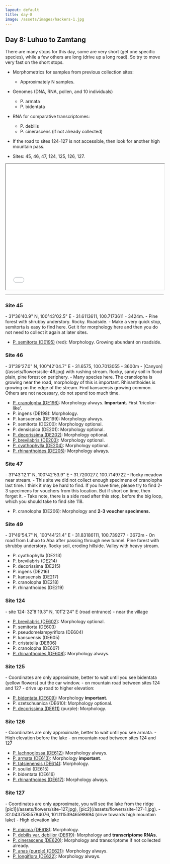 ```yaml
---
layout: default
title: day-8
image: /assets/images/hackers-1.jpg
---
```




## Day 8: Luhuo to Zamtang
There are many stops for this day, some are very short (get one specific
species), while a few others are long (drive up a long road). So try to 
move very fast on the short stops.


- Morphometrics for samples from previous collection sites:
	- Approximately N samples.

- Genomes (DNA, RNA, pollen, and 10 individuals)
	- P. armata
	- P. bidentata

- RNA for comparative transcriptomes:
	- P. debilis
	- P. cinerascens (if not already collected)

- If the road to sites 124-127 is not accessible, then look for another
high mountain pass.

- Sites: 45, 46, 47, 124, 125, 126, 127.


<iframe src="../assets/maps/day8.html" height='400px' width="100%" title="Iframe Example"></iframe> 


--------------------------


<h3 class="mt-5"> Site 45 </h3>
- 31°36'40.9" N, 100°43'02.5" E
- 31.6113611, 100.7173611
- 3424m.
- Pine forest with shrubby understory. Rocky. Roadside.
- Make a very quick stop, semitorta is easy to find here. Get it for
morphology here and then you do not need to collect it again at later sites.

- [P. semitorta (DE195)](/assets/flowers/DE195-semitorta.jpg) (red): 
Morphology. Growing abundant on roadside.


<h3 class="mt-5"> Site 46 </h3>
- 31°39'27.0" N,	100°42'04.7" E
- 31.6575, 100.7013055
- 3600m
- [Canyon](/assets/flowers/site-46.jpg) with rushing stream. Rocky, sandy soil in flood plain, pine forest on periphery.
- Many species here. The cranolopha is growing near the road, morphology
of this is important. Rhinanthoides is growing on the edge of the stream. Find
kansuensis growing common. Others are not necessary, do not spend too much time.

- [P. cranolopha (DE196)](/assets/flowers/DE196-cranolopha.jpg): Morphology always. <b>Important.</b> First 'tricolor-like'. 
- P. ingens (DE198): Morphology.
- P. kansuensis (DE199): Morphology always.
- P. semitorta (DE200): Morphology optional.
- P. densispica (DE201): Morphology optional.
- [P. decorissima (DE202)](/assets/flowers/DE202-decorissima.jpg): Morphology optional.
- [P. brevilabris (DE203)](/assets/flowers/DE203-brevilabris.jpg): Morphology optional.
- [P. cyathophylla (DE204)](/assets/flowers/DE204-cyathophylla.jpg): Morphology optional.
- [P. rhinanthoides (DE205)](/assets/flowers/DE205-rhinanthoides.jpg): Morphology always.



<h3 class="mt-5"> Site 47 </h3>
- 31°43'12.1" N, 100°42'53.9" E
- 31.7200277, 100.7149722
- Rocky meadow near stream.
- This site we did not collect enough specimens of cranolopha last time. I 
think it may be hard to find. If you have time, please try to find 
2-3 specimens for vouchers from this location. But if short on time,
then forget it.
- Take note, there is a side road after this stop, before the big loop,
which you should take to find site 118.

- P. cranolopha (DE206): Morphology and <b>2-3 voucher specimens.</b>



<h3 class="mt-5"> Site 49</h3>
- 31°49'54.7" N, 100°44'21.4" E	
- 31.83186111, 100.739277
- 3672m	
- On road from Luhuo to Aba after passing through new tunnel.
Pine forest with shrubby understory. Rocky soil, eroding hillside. 
Valley with heavy stream.

- P. cyathophylla (DE213)
- P. brevilabris (DE214)
- P. decorissima (DE215)
- P. ingens (DE216)
- P. kansuensis (DE217)
- P. cranolopha (DE218)
- P. rhinanthoides (DE219)



<h3 class="mt-5"> Site 124</h3>
- site 124: 32˚8'19.3" N, 101˚2'24" E  (road entrance)
- near the village  

- [P. brevilabris (DE602)](/assets/flowers/DE602-brevilabris.jpg): Morphology optional.
- P. semitorta (DE603)
- P. pseudomelampyriflora (DE604)
- P. kansuensis (DE605)
- P. cristatella (DE606)
- P. cranolopha (DE607)
- [P. rhinanthoides (DE608)](/assets/flowers/DE608-rhinanthoides.jpg): Morphology always.


<h3 class="mt-5"> Site 125 </h3>
- Coordinates are only approximate, better to wait until you see
bidentata (yellow flowers) out the car window.
- on mountain road between sites 124 and 127
- drive up road to higher elevation:  

- [P. bidentata (DE609)](/assets/flowers/DE609-bidentata.jpg): Morphology <b>important.</b>
- P. szetschuanica (DE610): Morphology optional.
- [P. decorissima (DE611)](/assets/flowers/DE611-decorissima.jpg) (purple): Morphology.


<h3 class="mt-5"> Site 126 </h3>
- Coordinates are only approximate, better to wait until you see armata.
- High elevation before the lake  
- on mountain road between sites 124 and 127

- [P. lachnoglossa (DE612)](/assets/flowers/DE612-lachnoglossa.jpg): Morphology always.
- [P. armata (DE613)](/assets/flowers/DE611-armata.jpg): Morphology <b>important</b>.
- [P. tatsienensis (DE614)](/assets/flowers/DE614-tatsienensis.jpg): Morphology.
- P. souliei (DE615)
- P. bidentata (DE616)
- [P. rhinanthoides (DE617)](/assets/flowers/DE617-rhinanthoides.jpg): Morphology always.


<h3 class="mt-5"> Site 127 </h3>
- Coordinates are only approximate, you will see the lake from the ridge
[pic1](/assets/flowers/site-127.jpg), [pic2](/assets/flowers/site-127-1.jpg).
- 32.04375855784076, 101.11153946598694 (drive towards high mountain lake)
- High elevation lake  

- [P. minima (DE618)](/assets/flowers/DE618-minima.jpg): Morphology.
- [P. debilis var. debilior (DE619)](/assets/flowers/DE619-debilis.jpg): Morphology and <b>transcriptome RNAs.</b>
- [P. cinerascens (DE620)](/assets/flowers/DE620-cinerascens.jpg): Morphology and transcriptome if not collected already.
- [P. anas (purple) (DE621)](/assets/flowers/DE621-anas.jpg): Morphology always.
- [P. longiflora (DE622)](/assets/flowers/DE622-longiflora.jpg): Morphology always.

<!-- 

<h3 class="mt-5"> Site 128 </h3>
- ...

- P. semitorta
- P. brevilabris
- P. bidentata
- P. szetschuanica
- P. rhinanthoides -->